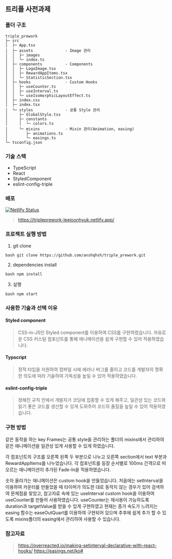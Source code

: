 ## 트리플 사전과제
### 폴더 구조
```
triple_prework
├─ src
│  ├─ App.tsx
│  ├─ assets              - Image 관리
│  │  ├─ images
│  │  └─ index.ts
│  ├─ components          - Components
│  │  ├─ LogoImage.tsx
│  │  ├─ RewardAppItems.tsx
│  │  └─ StatisticSection.tsx
│  ├─ hooks               - Custom Hooks
│  │  ├─ useCounter.ts
│  │  ├─ useInterval.ts
│  │  └─ useIsomorphicLayoutEffect.ts
│  ├─ index.css
│  ├─ index.tsx
│  └─ styles              - 공통 Style 관리
│     ├─ GlobalStyle.tsx
│     ├─ constants
│     │  └─ colors.ts
│     └─ mixins           - Mixin 관리(Animation, easing)
│        ├─ animations.ts
│        └─ easings.ts
└─ tsconfig.json

```
### 기술 스택

- TypeScript
- React
- StyledComponent
- eslint-config-triple

### 배포
[![Netlify Status](https://api.netlify.com/api/v1/badges/290aa46c-a415-41cc-875d-a1aa1daa39b3/deploy-status)](https://app.netlify.com/sites/tripleprework-leejoonhyuk/deploys)
> https://tripleprework-leejoonhyuk.netlify.app/

### 프로젝트 실행 방법

1. git clone

``bash
  git clone https://github.com/anshqhsh/triple_prework.git 
``

2. dependencies install

``bash
  npm install
``

3. 실행

``bash
  npm start
``
### 사용한 기술과 선택 이유

#### Styled component

> CSS-in-JS인 Styled component를 이용하여 CSS를 구현하였습니다.
자유로운 CSS 커스텀 컴포넌트를 통해 애니메이션을 쉽게 구현할 수 있어 적용하였습니다.

#### Typscript

> 정적 타입을 지원하여 컴파일 시에 에러나 버그를 줄이고 코드를 개발자의 명확한 의도에 따라 기술하여 가독성을 높일 수 있어 적용하였습니다.

#### eslint-config-triple

> 정해진 규칙 안에서 개발자가 코딩애 집중할 수 있게 해주고, 일관성 있는 코드와 읽기 좋은 코드를 생산할 수 있게 도와주어 코드의 품질을 높일 수 있어 적용하였습니다.

### 구현 방법

같은 동작을 하는 key Frames는 공통 style을 관리하는 폴더의 mixins에서 관리하여 같은 애니메이션을 일관성 있게 사용할 수 있게 하였습니다.

각 컴포넌트의 구조를 오른쪽 왼쪽 두 부분으로 나누고 오른쪽 section에서 text 부분과 RewardAppItems를 나누었습니다. 각 컴포넌트를 등장 순서별로 100ms 간격으로 떠오르는 애니메이션이 추가된 Fade-In을 적용하였습니다.

숫자 올라가는 애니메이션은 custom hook을 만들었습니다.
처음에는 setInterval을 이용하여 카운터를 만들었을 때 타이머가 의도한 대로 동작지 않는 경우가 있어 검색하여 문제점을 찾았고, 참고자료 속에 있는 useInterval custom hook을 이용하여 useCounter를 만들어 사용하였습니다.
useCounter는 재사용이 가능하도록 duration과 targetValue를 받을 수 있게 구현하였고
현재는 증가 속도가 느려지는 easing 함수는 easeOutQuart를 이용하여 구현되어 있으며 추후에 쉽게 추가 할 수 있도록 mixins폴더의 easing에서 관리하여 사용할 수 있습니다.

### 참고자료
> https://overreacted.io/making-setinterval-declarative-with-react-hooks/
>https://easings.net/ko#
